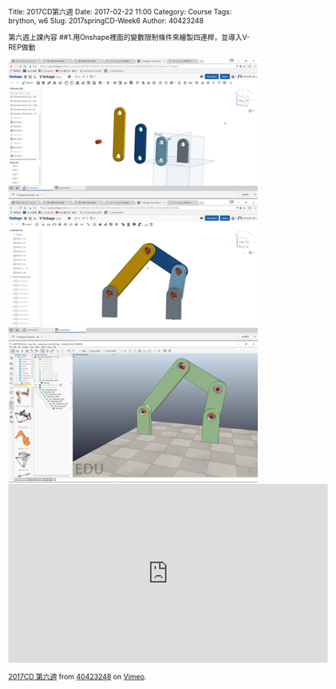 Title: 2017CD第六週
Date: 2017-02-22 11:00
Category: Course
Tags: brython, w6
Slug: 2017springCD-Week6
Author: 40423248


第六週上課內容
##1.用Onshape裡面的變數限制條件來繪製四連桿，並導入V-REP做動

<!-- PELICAN_END_SUMMARY -->

<img src="./../data/Week6/OS1.png" width="500" />

<img src="./../data/Week6/OS2.png" width="500" />

<img src="./../data/Week6/vrep.png" width="500" />

<iframe src="https://player.vimeo.com/video/214692737" width="640" height="359" frameborder="0" webkitallowfullscreen mozallowfullscreen allowfullscreen></iframe>
<p><a href="https://vimeo.com/214692737">2017CD 第六週</a> from <a href="https://vimeo.com/user46447136">40423248</a> on <a href="https://vimeo.com">Vimeo</a>.</p>